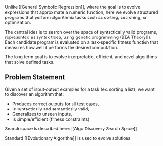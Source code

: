 Unlike [[General Symbolic Regression]], where the goal is to evolve expressions that approximate a numeric function, here we evolve structured programs that perform algorithmic tasks such as sorting, searching, or optimization.

The central idea is to search over the space of syntactically valid programs, represented as syntax trees, using genetic programming ([[EA Theory]]). Each candidate program is evaluated on a task-specific fitness function that measures how well it performs the desired computation.

The long term goal is to evolve interpretable, efficient, and novel algorithms that solve defined tasks. 
## Problem Statement
Given a set of input-output examples for a task (ex. sorting a list), we want to discover an algorithm that:
- Produces correct outputs for all test cases,
- Is syntactically and semantically valid,
- Generalizes to unseen inputs,
- Is simple/efficient (fitness constraints)

Search space is described here: [[Algo Discovery Search Space]]

Standard [[Evolutionary Algorithm]] is used to evolve solutions

